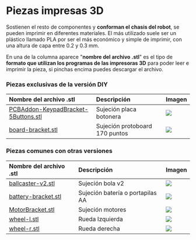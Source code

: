 # Piezas impresas 3D

Sostienen el resto de componentes y **conforman el chasis del robot**, se pueden imprimir en diferentes materiales. El más utilizado suele ser un plástico llamado PLA por ser el más económico y simple de imprimir, con una altura de capa entre 0.2 y 0.3 mm.

En una de la columna aparece "**nombre del archivo .stl**" es el tipo de **formato que utilizan los programas de las impresoras 3D** para poder leer e imprimir la pieza, si pinchas encima puedes descargar el archivo.

### Piezas exclusivas de la versión DIY

| Nombre del archivo .stl | Descripción | Imagen |
| :--- | :--- | :--- |
|  [PCBAddon-KeypadBracket-5Buttons.stl](https://drive.google.com/open?id=1eQw2Qaxv3NHUNzOMe3G7p3gEsTDn_EnL) | Sujeción placa botonera | ![](https://raw.githubusercontent.com/escornabot/escornabot-DIY/master/imagenes/Addon-KeypadBracket-5Buttons.png) |
| [board-bracket.stl](https://drive.google.com/open?id=1oU9GFeR-WMArf36dAjfsRykbGDSNjFgo) | Sujeción protoboard 170 puntos | ![](https://raw.githubusercontent.com/escornabot/escornabot-DIY/master/imagenes/board-bracket.png) |

### Piezas comunes con otras versiones

| Nombre del archivo .stl | Descripción | Imagen |
| :--- | :--- | :--- |
| [ballcaster-v2.stl](https://drive.google.com/open?id=1pWJT02kfBdIXP_STgdS-6TQJZ808kV-k) | Sujeción bola v2 | ![](https://github.com/pablorubma/escornabot-DIY/raw/master/imagenes/ballcaster-v2.png) |
| [battery-bracket.stl](https://drive.google.com/open?id=1pm-H_KXHRS7HEWa6sdIPn2iZVSgaHRMN) | Sujeción batería o portapilas AA | ![](https://github.com/pablorubma/escornabot-DIY/raw/master/imagenes/battery-bracket.png) |
| [MotorBracket.stl](https://drive.google.com/open?id=1B2w4sAnHLwpZgPx83QbiuiytYnuXYzks) | Sujeción motores | ![](https://github.com/pablorubma/escornabot-DIY/raw/master/imagenes/MotorBracket.png) |
| [wheel-l.stl](https://drive.google.com/file/d/1qByvsBlW40QUPCLLnToqU1koy6kQ45Kz/view) | Rueda Izquierda | ![](https://raw.githubusercontent.com/escornabot/escornabot-DIY/master/imagenes/wheel-l.png) |
| [wheel-r.stl](https://drive.google.com/open?id=1quEMJjnzq5ZC1481vuwZUiiqiTn8o73u) | Rueda derecha | ![](https://raw.githubusercontent.com/escornabot/escornabot-DIY/master/imagenes/wheel-r.png) |



